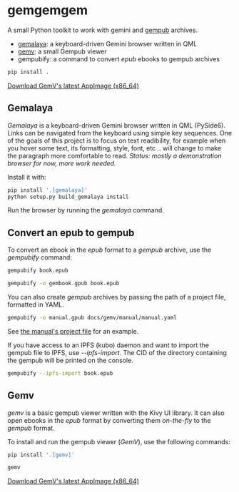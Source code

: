 # gemgemgem

A small Python toolkit to work with gemini and
[gempub](https://codeberg.org/oppenlab/gempub) archives.

- [gemalaya](#gemalaya): a keyboard-driven Gemini browser written in QML
- [gemv](#gemv): a small Gempub viewer
- gempubify: a command to convert *epub* ebooks to gempub archives

```sh
pip install .
```

[Download GemV's latest AppImage (x86_64)](https://gitlab.com/galacteek/gemgemgem/-/releases/continuous-master/downloads/GemV-latest-x86_64.AppImage)

## Gemalaya

*Gemalaya* is a keyboard-driven Gemini browser written in QML (PySide6).
Links can be navigated from the keyboard using simple key sequences.
One of the goals of this project is to focus on text readibility,
for example when you hover some text, its formatting, style, font, etc ..
will change to make the paragraph more comfortable to read.
*Status: mostly a demonstration browser for now, more work needed.*

Install it with:

```sh
pip install '.[gemalaya]'
python setup.py build_gemalaya install
```

Run the browser by running the *gemalaya* command.

## Convert an epub to gempub

To convert an ebook in the *epub* format to a *gempub* archive,
use the *gempubify* command:

```sh
gempubify book.epub

gempubify -o gembook.gpub book.epub
```

You can also create *gempub* archives by passing the path of
a project file, formatted in YAML.

```sh
gempubify -o manual.gpub docs/gemv/manual/manual.yaml
```

See [the manual's project file](https://gitlab.com/galacteek/gemgemgem/-/blob/master/docs/gemv/manual/manual.yaml) for an example.

If you have access to an IPFS (kubo) daemon and want to import the
gempub file to IPFS, use *--ipfs-import*. The CID of the directory
containing the gempub will be printed on the console.

```sh
gempubify --ipfs-import book.epub
```

## Gemv

*gemv* is a basic gempub viewer written with the Kivy UI library.
It can also open ebooks in the *epub* format by converting them
*on-the-fly* to the *gempub* format.

To install and run the gempub viewer (*GemV*), use the following commands:

```sh
pip install '.[gemv]'

gemv
```

[Download GemV's latest AppImage (x86_64)](https://gitlab.com/galacteek/gemgemgem/-/releases/continuous-master/downloads/GemV-latest-x86_64.AppImage)
